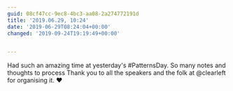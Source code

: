 ```yaml
---
guid: 08cf47cc-9ec8-4bc3-aa08-2a274772191d
title: '2019.06.29, 10:24'
date: '2019-06-29T08:24:04+00:00'
changed: '2019-09-24T19:19:49+00:00'


---
```


Had such an amazing time at yesterday's #PatternsDay. So many notes and thoughts to process  Thank you to all the speakers and the folk at @clearleft for organising it. ♥️
